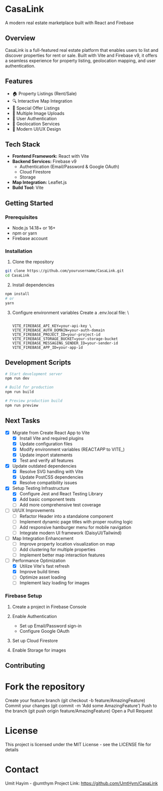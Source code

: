 # CasaLink

A modern real estate marketplace built with React and Firebase

## Overview

CasaLink is a full-featured real estate platform that enables users to list and discover properties for rent or sale. Built with Vite and Firebase v9, it offers a seamless experience for property listing, geolocation mapping, and user authentication.

## Features

- 🏠 Property Listings (Rent/Sale)
- 🔍 Interactive Map Integration
- 🎯 Special Offer Listings
- 📸 Multiple Image Uploads
- 🔐 User Authentication
- 📍 Geolocation Services
- 🎨 Modern UI/UX Design

## Tech Stack

- **Frontend Framework:** React with Vite
- **Backend Services:** Firebase v9
  - Authentication (Email/Password & Google OAuth)
  - Cloud Firestore
  - Storage
- **Map Integration:** Leaflet.js
- **Build Tool:** Vite

## Getting Started

### Prerequisites

- Node.js 14.18+ or 16+
- npm or yarn
- Firebase account

### Installation

1. Clone the repository

```bash
git clone https://github.com/yourusername/CasaLink.git
cd CasaLink

```

2. Install dependencies

```bash
npm install
# or
yarn
```

3. Configure environment variables Create a .env.local file: \

   ```.env

   VITE_FIREBASE_API_KEY=your-api-key \
   VITE_FIREBASE_AUTH_DOMAIN=your-auth-domain
   VITE_FIREBASE_PROJECT_ID=your-project-id
   VITE_FIREBASE_STORAGE_BUCKET=your-storage-bucket
   VITE_FIREBASE_MESSAGING_SENDER_ID=your-sender-id
   VITE_FIREBASE_APP_ID=your-app-id
   ```

## Development Scripts

```bash
# Start development server
npm run dev

# Build for production
npm run build

# Preview production build
npm run preview
```

## Next Tasks

- [x] Migrate from Create React App to Vite
  - [x] Install Vite and required plugins
  - [x] Update configuration files
  - [x] Modify environment variables (REACT*APP* to VITE\_)
  - [x] Update import statements
  - [x] Test and verify all features
- [x] Update outdated dependencies
  - [x] Resolve SVG handling with Vite
  - [x] Update PostCSS dependencies
  - [x] Resolve compatibility issues
- [x] Setup Testing Infrastructure
  - [x] Configure Jest and React Testing Library
  - [x] Add basic component tests
  - [ ] Add more comprehensive test coverage
- [ ] UI/UX Improvements
  - [ ] Refactor Header into a standalone component
  - [ ] Implement dynamic page titles with proper routing logic
  - [ ] Add responsive hamburger menu for mobile navigation
  - [ ] Integrate modern UI framework (DaisyUI/Tailwind)
- [ ] Map Integration Enhancement
  - [ ] Improve property location visualization on map
  - [ ] Add clustering for multiple properties
  - [ ] Implement better map interaction features
- [ ] Performance Optimization
  - [x] Utilize Vite's fast refresh
  - [x] Improve build times
  - [ ] Optimize asset loading
  - [ ] Implement lazy loading for images

### Firebase Setup

1. Create a project in Firebase Console
2. Enable Authentication

   - Set up Email/Password sign-in
   - Configure Google OAuth

3. Set up Cloud Firestore
4. Enable Storage for images

## Contributing

# Fork the repository

Create your feature branch (git checkout -b feature/AmazingFeature)
Commit your changes (git commit -m 'Add some AmazingFeature')
Push to the branch (git push origin feature/AmazingFeature)
Open a Pull Request

# License

This project is licensed under the MIT License - see the LICENSE file for details

# Contact

Umit Hayim - @umthym
Project Link: https://github.com/UmtHym/CasaLink
